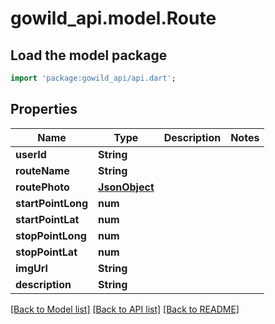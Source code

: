 # gowild_api.model.Route

## Load the model package
```dart
import 'package:gowild_api/api.dart';
```

## Properties
Name | Type | Description | Notes
------------ | ------------- | ------------- | -------------
**userId** | **String** |  | 
**routeName** | **String** |  | 
**routePhoto** | [**JsonObject**](.md) |  | 
**startPointLong** | **num** |  | 
**startPointLat** | **num** |  | 
**stopPointLong** | **num** |  | 
**stopPointLat** | **num** |  | 
**imgUrl** | **String** |  | 
**description** | **String** |  | 

[[Back to Model list]](../README.md#documentation-for-models) [[Back to API list]](../README.md#documentation-for-api-endpoints) [[Back to README]](../README.md)


